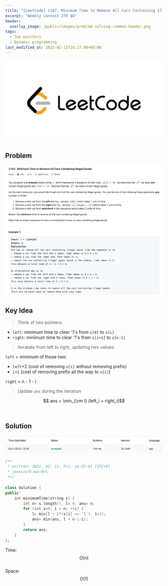 ```yaml
---
title: "[LeetCode] 2167. Minimum Time to Remove All Cars Containing Illegal Goods explained"
excerpt: "Weekly Contest 279 Q4"
header:
  overlay_image: /public/images/problem-solving-common-header.png
tags:
  - Two pointers
  - Dynamic programming
last_modified_at: 2022-02-11T16:17:00+09:00
---
```

<a href="https://leetcode.com/">
    <img src="/public/images/leetcode-logo.jpeg"/>
</a>

## Problem
<a href="https://leetcode.com/problems/minimum-time-to-remove-all-cars-containing-illegal-goods/">
    <img src="/public/images/leetcode-2167.png"/>
</a>

<br/>

## Key Idea

> Think of two pointers:

- `left`: minimum time to clear '1's from `s[0]` to `s[i]`
- `right`: minimum time to clear '1's from `s[i+1]` to `s[n-1]`

> Iteratate from left to right, updating two values:

`left` = minimum of those two:  
- `left`+2 (cost of removing `s[i]` without removing prefix)
- `i+1` (cost of removing prefix all the way to `s[i]`)

`right` = n - 1 - i

> Update `ans` during the iteration

$$ ans = \min_{\rm i} (left_i + right_i)$$


<br/>

## Solution
<img src="/public/images/leetcode-2167-result.png"/>

```cpp
/**
 * written: 2022. 02. 11. Fri. 16:57:01 [UTC+9]
 * jooncco의 mac에서.
 **/

class Solution {
public:
    int minimumTime(string s) {
        int n= s.length(), l= 0, ans= n;
        for (int i=0; i < n; ++i) {
            l= min(l + 2*(s[i] == '1'), i+1);
            ans= min(ans, l + n-1-i);
        }
        return ans;
    }
};

```

Time: $$O(n)$$  
Space: $$O(1)$$